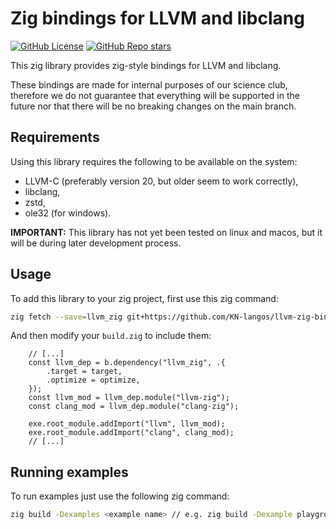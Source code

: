 # Zig bindings for LLVM and libclang
[![GitHub License](https://img.shields.io/github/license/KN-langos/llvm-zig-bindings)]()
[![GitHub Repo stars](https://img.shields.io/github/stars/KN-langos/llvm-zig-bindings)]()

This zig library provides zig-style bindings for LLVM and libclang.

These bindings are made for internal purposes of our science club,
therefore we do not guarantee that everything will be supported in the future
nor that there will be no breaking changes on the main branch.

## Requirements
Using this library requires the following to be available on the system:
- LLVM-C (preferably version 20, but older seem to work correctly),
- libclang,
- zstd,
- ole32 (for windows).

**IMPORTANT:** This library has not yet been tested on linux and macos,
but it will be during later development process.

## Usage
To add this library to your zig project, first use this zig command:
```bash
zig fetch --save=llvm_zig git+https://github.com/KN-langos/llvm-zig-bindings
```
And then modify your `build.zig` to include them:
```zig
    // [...]
    const llvm_dep = b.dependency("llvm_zig", .{
        .target = target,
        .optimize = optimize,
    });
    const llvm_mod = llvm_dep.module("llvm-zig");
    const clang_mod = llvm_dep.module("clang-zig");

    exe.root_module.addImport("llvm", llvm_mod);
    exe.root_module.addImport("clang", clang_mod);
    // [...]
```

## Running examples
To run examples just use the following zig command:
```bash
zig build -Dexamples <example name> // e.g. zig build -Dexample playground
```
